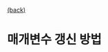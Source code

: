 [(back)](https://github.com/DoranLyong/DL_coding_master/tree/master/Self_tutorial/3_learning/MNIST_learning)

# 매개변수 갱신 방법 